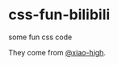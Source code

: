 # css-fun-bilibili
some fun css code

They come from [@xiao-high](https://space.bilibili.com/410197001).
